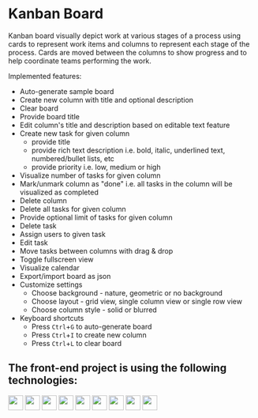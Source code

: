 # Kanban Board

Kanban board visually depict work at various stages of a process using cards to represent work items and columns to represent each stage of the process. Cards are moved between the columns to show progress and to help coordinate teams performing the work.

Implemented features: 

* Auto-generate sample board
* Create new column with title and optional description
* Clear board
* Provide board title
* Edit column's title and description based on editable text feature
* Create new task for given column
  - provide title
  - provide rich text description i.e. bold, italic, underlined text, numbered/bullet lists, etc
  - provide priority i.e. low, medium or high
* Visualize number of tasks for given column
* Mark/unmark column as "done" i.e. all tasks in the column will be visualized as completed
* Delete column
* Delete all tasks for given column
* Provide optional limit of tasks for given column
* Delete task
* Assign users to given task
* Edit task
* Move tasks between columns with drag & drop
* Toggle fullscreen view
* Visualize calendar
* Export/import board as json
* Customize settings
  - Choose background - nature, geometric or no background
  - Choose layout - grid view, single column view or single row view
  - Choose column style - solid or blurred
* Keyboard shortcuts
  - Press ```Ctrl```+```G``` to auto-generate board
  - Press ```Ctrl```+```I``` to create new column
  - Press ```Ctrl```+```L``` to clear board


## The front-end project is using the following technologies:

<img src="https://img.shields.io/badge/create--react--app-%23563D7C.svg?style=flat&logo=create-react-app&color=white" height="30"> <img src="https://img.shields.io/badge/React.JS-%23563D7C.svg?style=flat&logo=react&color=white" height="30"> <img src="https://img.shields.io/badge/react--bootstrap-blue.svg?style=flat&logo=react&color=white&logoColor=blue" height="30"> <img src="https://img.shields.io/badge/Bootstrap-%23563D7C.svg?style=flat&logo=bootstrap&color=white&logoColor=purple" height="30"> <img src="https://img.shields.io/badge/bootstrap--icons-%23563D7C.svg?style=flat&logo=bootstrap&color=white&logoColor=purple" height="30"> <img src="https://img.shields.io/badge/dnd--kit/core-%23563D7C.svg?style=flat&color=white" height="30"> <img src="https://img.shields.io/badge/html--react--parser-%23563D7C.svg?style=flat&color=white" height="30"> <img src="https://img.shields.io/badge/react--calendar-%23563D7C.svg?style=flat&color=white" height="30"> <img src="https://img.shields.io/badge/react--simple--wysiwyg-%23563D7C.svg?style=flat&color=white" height="30">